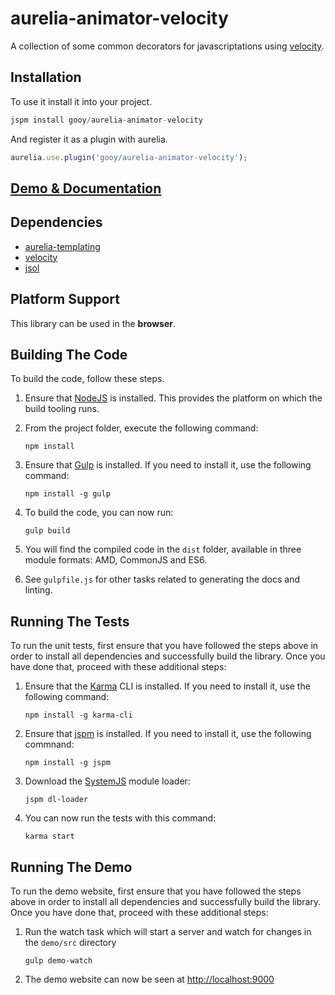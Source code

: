 # aurelia-animator-velocity

A collection of some common decorators for javascriptations using [velocity](http://velocityjs.org).

## Installation

To use it install it into your project.

```javascript
jspm install gooy/aurelia-animator-velocity
```

And register it as a plugin with aurelia.

```javascript
aurelia.use.plugin('gooy/aurelia-animator-velocity');
```

## [Demo & Documentation](https://gooy.github.io/aurelia-animator-velocity)

## Dependencies

* [aurelia-templating](https://github.com/aurelia/templating)
* [velocity](https://github.com/julianshapiro/velocity)
* [jsol](https://github.com/daepark/JSOL)

## Platform Support

This library can be used in the **browser**.

## Building The Code

To build the code, follow these steps.

1. Ensure that [NodeJS](http://nodejs.org/) is installed. This provides the platform on which the build tooling runs.

2. From the project folder, execute the following command:

    ```shell
    npm install
    ```
3. Ensure that [Gulp](http://gulpjs.com/) is installed. If you need to install it, use the following command:

    ```shell
    npm install -g gulp
    ```
4. To build the code, you can now run:

    ```shell
    gulp build
    ```
5. You will find the compiled code in the `dist` folder, available in three module formats: AMD, CommonJS and ES6.

6. See `gulpfile.js` for other tasks related to generating the docs and linting.

## Running The Tests

To run the unit tests, first ensure that you have followed the steps above in order to install all dependencies and successfully build the library. Once you have done that, proceed with these additional steps:

1. Ensure that the [Karma](http://karma-runner.github.io/) CLI is installed. If you need to install it, use the following command:

    ```shell
    npm install -g karma-cli
    ```
2. Ensure that [jspm](http://jspm.io/) is installed. If you need to install it, use the following commnand:

    ```shell
    npm install -g jspm
    ```
3. Download the [SystemJS](https://github.com/systemjs/systemjs) module loader:

    ```shell
    jspm dl-loader
    ```

4. You can now run the tests with this command:

    ```shell
    karma start
    ```

## Running The Demo

To run the demo website, first ensure that you have followed the steps above in order to install all dependencies and successfully build the library. Once you have done that, proceed with these additional steps:

1. Run the watch task which will start a server and watch for changes in the `demo/src` directory

    ```shell
    gulp demo-watch
    ```
2. The demo website can now be seen at [http://localhost:9000](http://localhost:9000)
